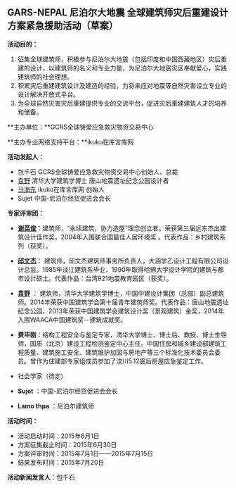 GARS-NEPAL
尼泊尔大地震
全球建筑师灾后重建设计方案紧急援助活动（草案）
----


**活动目的：**

1. 征集全球建筑师，积极参与尼泊尔大地震（包括印度和中国西藏地区）灾后重建的设计，以建筑师的名义和专业力量，为尼泊尔大地震灾区奉献爱心，实践建筑师的社会理想。  
2. 积累灾后重建建筑设计及建造的经验，为将来应对地震等自然灾害设立专业的设计解决开放式平台。  
3. 为全球自然灾害灾后重建提供专业的交流平台，促进灾后重建建筑人才的培养和储备。  

**主办单位：**GCRS全球铸爱应急救灾物资交易中心

**主办专业网络支持平台：**ikuku在库言库网

**活动发起人：**  

* 包千石     GCRS全球铸爱应急救灾物资交易中心创始人、总裁   
* [袁野](http://www.ikuku.cn/name/8426)       清华大学建筑学博士 唐山地震遗址纪念公园设计者   
* [马海东](http://www.ikuku.cn/name/7673)     ikuku在库言库网  创始人   
* Sujet      中国-尼泊尔经贸促进会会长  


**专家评审团：**  

* **[谢英俊](http://www.ikuku.cn/name/3026)**：建筑师，“永续建筑，协力造屋”理念创立者。荣获第三届远东杰出建筑设计佳作奖，2004年入围联合国最佳人居环境奖 。代表作品：乡村建筑系列（获奖）。  

* **[邱文杰](http://www.ikuku.cn/name/5402)**： 建筑师，邱文杰建筑师事务所负责人，大涵学乙设计工程有限公司设计总监。1985年淡江建筑系毕业，1990年取得哈佛大学设计学院的建筑与都市设计硕士。代表作品：台湾921地震教育园区（获奖）。  

* **[袁野](http://www.ikuku.cn/name/8426)** ： 建筑师，清华大学建筑学博士，中国中建设计集团（总部）副总建筑师。2014年荣获中国建筑学会第十届青年建筑师奖。代表作品：唐山地震遗址纪念公园，2013年荣获中国建筑学会建筑设计奖（景观建筑）金奖，2014年入围WAACA中国建筑奖－建筑成就奖。  

* **费毕刚**：结构工程安全与鉴定专家，清华大学博士、博士后、教授、博士生导师，国质（北京）建设工程检测鉴定中心主任。中国住房和城乡建设部建筑工程质量、建筑施工安全、建筑维护加固与房地产等三个标准化技术委员会委员。曾作为住建部专家组成员参加了汶川5.12震后房屋应急鉴定工作。  

* 社会学家（待定）

* **Sujet** ：中国-尼泊尔经贸促进会会长  

* **Lamo thpa** ：尼泊尔建筑师  


**活动时间：**

* 活动启动时间：2015年6月1日
* 方案征集截止时间：2015年6月30日
* 方案评审时间：2015年7月1日——2015年7月15日
* 结果发布时间：2015年7月20日

**活动新闻发言人**：包千石


